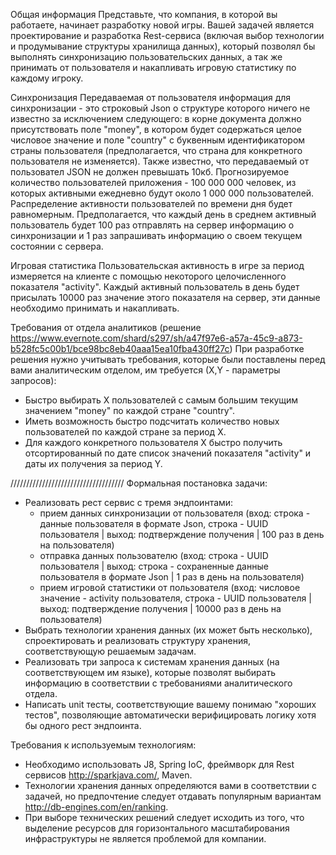 Общая информация
  Представьте, что компания, в которой вы работаете, начинает разработку новой игры. Вашей задачей является проектирование и разработка Rest-сервиса (включая выбор технологии и продумывание структуры хранилища данных), который позволял бы выполнять синхронизацию пользовательских данных, а так же принимать от пользователя и накапливать игровую статистику по каждому игроку. 

  Синхронизация
  Передаваемая от пользователя информация для синхронизации - это строковый Json о структуре которого ничего не известно за исключением следующего: в корне документа должно присутствовать поле "money", в котором будет содержаться целое числовое значение и поле "country" с буквенным идентификатором страны пользователя (предполагается, что страна для конкретного пользователя не изменяется). Также известно, что передаваемый от пользовател JSON не должен превышать 10кб. Прогнозируемое  количество пользователей приложения - 100 000 000 человек, из которых активными ежедневно будут около 1 000 000 пользователей. Распределение активности пользователей по времени дня будет равномерным. Предполагается, что каждый день в среднем активный пользователь будет 100 раз отправлять на сервер информацию о синхронизации и 1 раз запрашивать информацию о своем текущем состоянии с сервера.

  Игровая статистика
  Пользовательская активность в игре за период измеряется на клиенте с помощью некоторого целочисленного показателя "activity". Каждый активный пользователь в день будет присылать 10000 раз значение этого показателя на сервер, эти данные необходимо принимать и накапливать.

  Требования от отдела аналитиков (решение https://www.evernote.com/shard/s297/sh/a47f97e6-a57a-45c9-a873-b528fc5c00b1/bce98bc8eb40aaa15ea10fba430ff27c)
  При разработке решения нужно учитывать требования, которые были поставлены перед вами аналитическим отделом, им требуется (Х,Y - параметры запросов):
  - Быстро выбирать Х пользователей с самым большим текущим значением "money" по каждой стране "country". 
  - Иметь возможность быстро подсчитать количество новых пользователей по каждой стране за период Х.
  - Для каждого конкретного пользователя X быстро получить отсортированный по дате список значений показателя "activity" и даты их получения за период Y.

////////////////////////////////////
Формальная постановка задачи:
  - Реализовать рест сервис с тремя эндпоинтами: 
      - прием данных синхронизации от пользователя (вход: строка - данные пользователя в формате Json, строка - UUID пользователя | выход: подтверждение получения | 100 раз в день на пользователя)
      - отправка данных пользователю (вход: строка - UUID пользователя | выход: строка - сохраненные данные пользователя в формате Json | 1 раз в день на пользователя)
      - прием игровой статистики от пользователя (вход: числовое значение - activity пользователя, строка - UUID пользователя | выход: подтверждение получения | 10000 раз в день на пользователя)
  - Выбрать технологии хранения данных (их может быть несколько), спроектировать и реализовать структуру хранения, соответствующую решаемым задачам.
  - Реализовать три запроса к системам хранения данных (на соответствующем им языке), которые позволят выбирать информацию в соответствии с требованиями аналитического отдела. 
  - Написать unit тесты, соответствующие вашему понимаю "хороших тестов", позволяющие автоматически верифицировать логику хотя бы одного рест эндпоинта. 

Требования к используемым технологиям:
  - Необходимо использовать J8, Spring IoC, фреймворк для Rest сервисов http://sparkjava.com/, Maven. 
  - Технологии хранения данных определяются вами в соответствии с задачей, но предпочтение следует отдавать популярным вариантам http://db-engines.com/en/ranking. 
  - При выборе технических решений следует исходить из того, что выделение ресурсов для горизонтального масштабирования инфраструктуры не является проблемой для компании.
